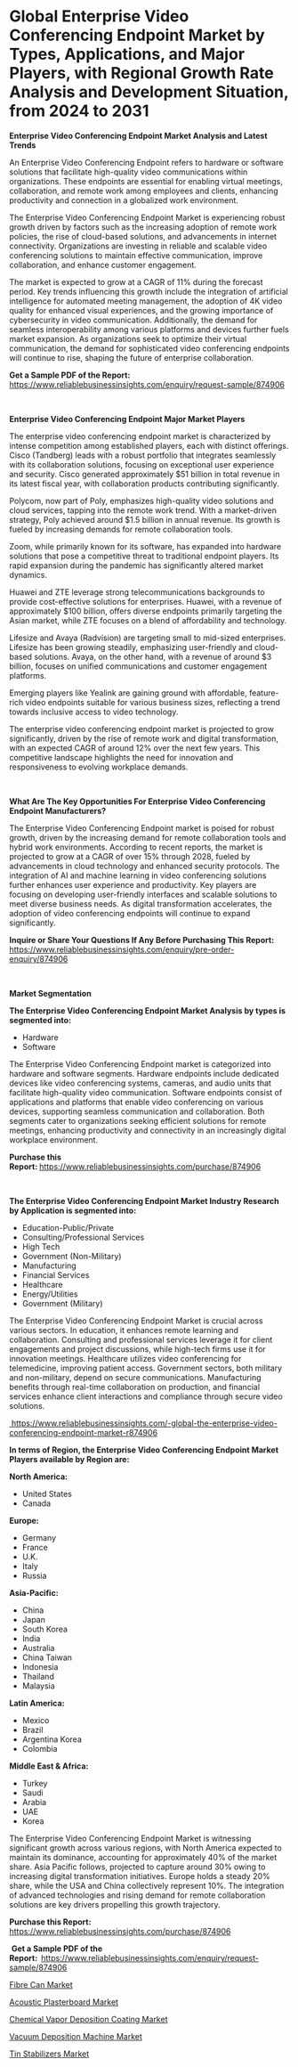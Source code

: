 <p><h1>Global Enterprise Video Conferencing Endpoint Market by Types, Applications, and Major Players, with Regional Growth Rate Analysis and Development Situation, from 2024 to 2031</h1></p><p><strong>Enterprise Video Conferencing Endpoint Market Analysis and Latest Trends</strong></p>
<p><p>An Enterprise Video Conferencing Endpoint refers to hardware or software solutions that facilitate high-quality video communications within organizations. These endpoints are essential for enabling virtual meetings, collaboration, and remote work among employees and clients, enhancing productivity and connection in a globalized work environment. </p><p>The Enterprise Video Conferencing Endpoint Market is experiencing robust growth driven by factors such as the increasing adoption of remote work policies, the rise of cloud-based solutions, and advancements in internet connectivity. Organizations are investing in reliable and scalable video conferencing solutions to maintain effective communication, improve collaboration, and enhance customer engagement.</p><p>The market is expected to grow at a CAGR of 11% during the forecast period. Key trends influencing this growth include the integration of artificial intelligence for automated meeting management, the adoption of 4K video quality for enhanced visual experiences, and the growing importance of cybersecurity in video communication. Additionally, the demand for seamless interoperability among various platforms and devices further fuels market expansion. As organizations seek to optimize their virtual communication, the demand for sophisticated video conferencing endpoints will continue to rise, shaping the future of enterprise collaboration.</p></p>
<p><strong>Get a Sample PDF of the Report:&nbsp;</strong> <a href="https://www.reliablebusinessinsights.com/enquiry/request-sample/874906?utm_campaign=1138&utm_medium=2&utm_source=Github&utm_content=ia&utm_term=03122024&utm_id=enterprise-video-conferencing-endpoint">https://www.reliablebusinessinsights.com/enquiry/request-sample/874906</a></p>
<p>&nbsp;</p>
<p><strong>Enterprise Video Conferencing Endpoint Major Market Players</strong></p>
<p><p>The enterprise video conferencing endpoint market is characterized by intense competition among established players, each with distinct offerings. Cisco (Tandberg) leads with a robust portfolio that integrates seamlessly with its collaboration solutions, focusing on exceptional user experience and security. Cisco generated approximately $51 billion in total revenue in its latest fiscal year, with collaboration products contributing significantly.</p><p>Polycom, now part of Poly, emphasizes high-quality video solutions and cloud services, tapping into the remote work trend. With a market-driven strategy, Poly achieved around $1.5 billion in annual revenue. Its growth is fueled by increasing demands for remote collaboration tools.</p><p>Zoom, while primarily known for its software, has expanded into hardware solutions that pose a competitive threat to traditional endpoint players. Its rapid expansion during the pandemic has significantly altered market dynamics.</p><p>Huawei and ZTE leverage strong telecommunications backgrounds to provide cost-effective solutions for enterprises. Huawei, with a revenue of approximately $100 billion, offers diverse endpoints primarily targeting the Asian market, while ZTE focuses on a blend of affordability and technology.</p><p>Lifesize and Avaya (Radvision) are targeting small to mid-sized enterprises. Lifesize has been growing steadily, emphasizing user-friendly and cloud-based solutions. Avaya, on the other hand, with a revenue of around $3 billion, focuses on unified communications and customer engagement platforms.</p><p>Emerging players like Yealink are gaining ground with affordable, feature-rich video endpoints suitable for various business sizes, reflecting a trend towards inclusive access to video technology.</p><p>The enterprise video conferencing endpoint market is projected to grow significantly, driven by the rise of remote work and digital transformation, with an expected CAGR of around 12% over the next few years. This competitive landscape highlights the need for innovation and responsiveness to evolving workplace demands.</p></p>
<p>&nbsp;</p>
<p><strong>What Are The Key Opportunities For Enterprise Video Conferencing Endpoint Manufacturers?</strong></p>
<p><p>The Enterprise Video Conferencing Endpoint market is poised for robust growth, driven by the increasing demand for remote collaboration tools and hybrid work environments. According to recent reports, the market is projected to grow at a CAGR of over 15% through 2028, fueled by advancements in cloud technology and enhanced security protocols. The integration of AI and machine learning in video conferencing solutions further enhances user experience and productivity. Key players are focusing on developing user-friendly interfaces and scalable solutions to meet diverse business needs. As digital transformation accelerates, the adoption of video conferencing endpoints will continue to expand significantly.</p></p>
<p><strong>Inquire or Share Your Questions If Any Before Purchasing This Report:</strong> <a href="https://www.reliablebusinessinsights.com/enquiry/pre-order-enquiry/874906?utm_campaign=1138&utm_medium=2&utm_source=Github&utm_content=ia&utm_term=03122024&utm_id=enterprise-video-conferencing-endpoint">https://www.reliablebusinessinsights.com/enquiry/pre-order-enquiry/874906</a></p>
<p>&nbsp;</p>
<p><strong>Market Segmentation</strong></p>
<p><strong>The Enterprise Video Conferencing Endpoint Market Analysis by types is segmented into:</strong></p>
<p><ul><li>Hardware</li><li>Software</li></ul></p>
<p><p>The Enterprise Video Conferencing Endpoint market is categorized into hardware and software segments. Hardware endpoints include dedicated devices like video conferencing systems, cameras, and audio units that facilitate high-quality video communication. Software endpoints consist of applications and platforms that enable video conferencing on various devices, supporting seamless communication and collaboration. Both segments cater to organizations seeking efficient solutions for remote meetings, enhancing productivity and connectivity in an increasingly digital workplace environment.</p></p>
<p><strong>Purchase this Report:&nbsp;</strong><a href="https://www.reliablebusinessinsights.com/purchase/874906?utm_campaign=1138&utm_medium=2&utm_source=Github&utm_content=ia&utm_term=03122024&utm_id=enterprise-video-conferencing-endpoint">https://www.reliablebusinessinsights.com/purchase/874906</a></p>
<p>&nbsp;</p>
<p><strong>The Enterprise Video Conferencing Endpoint Market Industry Research by Application is segmented into:</strong></p>
<p><ul><li>Education-Public/Private</li><li>Consulting/Professional Services</li><li>High Tech</li><li>Government (Non-Military)</li><li>Manufacturing</li><li>Financial Services</li><li>Healthcare</li><li>Energy/Utilities</li><li>Government (Military)</li></ul></p>
<p><p>The Enterprise Video Conferencing Endpoint Market is crucial across various sectors. In education, it enhances remote learning and collaboration. Consulting and professional services leverage it for client engagements and project discussions, while high-tech firms use it for innovation meetings. Healthcare utilizes video conferencing for telemedicine, improving patient access. Government sectors, both military and non-military, depend on secure communications. Manufacturing benefits through real-time collaboration on production, and financial services enhance client interactions and compliance through secure video solutions.</p></p>
<p><a href="https://www.reliablebusinessinsights.com/-global-the-enterprise-video-conferencing-endpoint-market-r874906?utm_campaign=1138&utm_medium=2&utm_source=Github&utm_content=ia&utm_term=03122024&utm_id=enterprise-video-conferencing-endpoint">&nbsp;https://www.reliablebusinessinsights.com/-global-the-enterprise-video-conferencing-endpoint-market-r874906</a></p>
<p><strong>In terms of Region, the Enterprise Video Conferencing Endpoint Market Players available by Region are:</strong></p>
<p>
    <p> <strong> North America: </strong>
        <ul>
            <li>United States</li>
            <li>Canada</li>
        </ul>
        </p> 
    <p> <strong> Europe: </strong>
        <ul>
            <li>Germany</li>
            <li>France</li>
            <li>U.K.</li>
            <li>Italy</li>
            <li>Russia</li>
        </ul>
        </p> 
    <p> <strong> Asia-Pacific: </strong>
        <ul>
            <li>China</li>
            <li>Japan</li>
            <li>South Korea</li>
            <li>India</li>
            <li>Australia</li>
            <li>China Taiwan</li>
            <li>Indonesia</li>
            <li>Thailand</li>
            <li>Malaysia</li>
        </ul>
        </p> 
    <p> <strong> Latin America: </strong>
        <ul>
            <li>Mexico</li>
            <li>Brazil</li>
            <li>Argentina Korea</li>
            <li>Colombia</li>
        </ul>
        </p> 
    <p> <strong> Middle East & Africa: </strong>
        <ul>
            <li>Turkey</li>
            <li>Saudi</li>
            <li>Arabia</li>
            <li>UAE</li>
            <li>Korea</li>
        </ul>
    </p>
    </p>
<p><p>The Enterprise Video Conferencing Endpoint Market is witnessing significant growth across various regions, with North America expected to maintain its dominance, accounting for approximately 40% of the market share. Asia Pacific follows, projected to capture around 30% owing to increasing digital transformation initiatives. Europe holds a steady 20% share, while the USA and China collectively represent 10%. The integration of advanced technologies and rising demand for remote collaboration solutions are key drivers propelling this growth trajectory.</p></p>
<p><strong>Purchase this Report: </strong><a href="https://www.reliablebusinessinsights.com/purchase/874906?utm_campaign=1138&utm_medium=2&utm_source=Github&utm_content=ia&utm_term=03122024&utm_id=enterprise-video-conferencing-endpoint">https://www.reliablebusinessinsights.com/purchase/874906</a></p>
<p>&nbsp;<strong>Get a Sample PDF of the Report:&nbsp;&nbsp;</strong><a href="https://www.reliablebusinessinsights.com/enquiry/request-sample/874906?utm_campaign=1138&utm_medium=2&utm_source=Github&utm_content=ia&utm_term=03122024&utm_id=enterprise-video-conferencing-endpoint">https://www.reliablebusinessinsights.com/enquiry/request-sample/874906</a></p>
<p><strong></strong></p>
<p><p><a href="https://www.linkedin.com/pulse/future-trends-revenue-forecast-cagr-61-fibre-can-market-from-okfbe?utm_campaign=1138&utm_medium=2&utm_source=Github&utm_content=ia&utm_term=03122024&utm_id=enterprise-video-conferencing-endpoint">Fibre Can Market</a></p><p><a href="https://issuu.com/reportprime-2/docs/acoustic-plasterboard-market-size-2030.pptx?utm_campaign=1138&utm_medium=2&utm_source=Github&utm_content=ia&utm_term=03122024&utm_id=enterprise-video-conferencing-endpoint">Acoustic Plasterboard Market</a></p><p><a href="https://www.linkedin.com/pulse/chemical-vapor-deposition-coating-market-report-product-ska7e?utm_campaign=1138&utm_medium=2&utm_source=Github&utm_content=ia&utm_term=03122024&utm_id=enterprise-video-conferencing-endpoint">Chemical Vapor Deposition Coating Market</a></p><p><a href="https://www.linkedin.com/pulse/in-depth-analysis-vacuum-deposition-machine-market-growth-omisc?utm_campaign=1138&utm_medium=2&utm_source=Github&utm_content=ia&utm_term=03122024&utm_id=enterprise-video-conferencing-endpoint">Vacuum Deposition Machine Market</a></p><p><a href="https://issuu.com/reportprime-2/docs/tin-stabilizers-market-size-2030.pptx?utm_campaign=1138&utm_medium=2&utm_source=Github&utm_content=ia&utm_term=03122024&utm_id=enterprise-video-conferencing-endpoint">Tin Stabilizers Market</a></p></p>